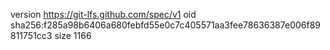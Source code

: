 version https://git-lfs.github.com/spec/v1
oid sha256:f285a98b6406a680febfd55e0c7c405571aa3fee78636387e006f89811751cc3
size 1166
